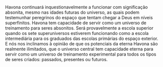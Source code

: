 ﻿Havona continuará inquestionavelmente a funcionar com significação absonita,  mesmo nas idades futuras do universo, as quais podem testemunhar peregrinos do espaço que tentam chegar a Deus em níveis superfinitos. Havona tem capacidade de servir como um universo de treinamento para seres absonitos. Será provavelmente a escola superior quando os sete superuniversos estiverem funcionando como a escola intermediária para os graduados das escolas primárias do espaço exterior. E nós nos inclinamos à opinião de que os potenciais da eterna Havona são realmente ilimitados, que o universo central tem capacidade eterna para servir como um universo de treinamento experimental para todos os tipos de seres criados: passados, presentes ou futuros.